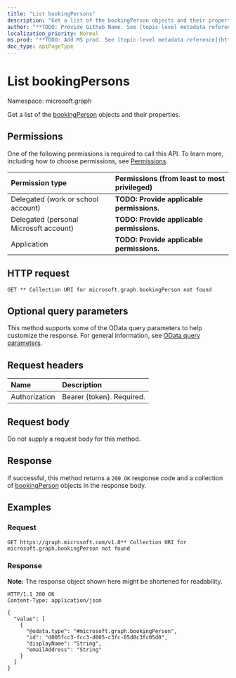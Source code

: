 ```yaml
---
title: "List bookingPersons"
description: "Get a list of the bookingPerson objects and their properties."
author: "**TODO: Provide Github Name. See [topic-level metadata reference](https://msgo.azurewebsites.net/add/document/guidelines/metadata.html#topic-level-metadata)**"
localization_priority: Normal
ms.prod: "**TODO: Add MS prod. See [topic-level metadata reference](https://msgo.azurewebsites.net/add/document/guidelines/metadata.html#topic-level-metadata)**"
doc_type: apiPageType
---
```


# List bookingPersons
Namespace: microsoft.graph



Get a list of the [bookingPerson](../resources/bookingperson.md) objects and their properties.

## Permissions
One of the following permissions is required to call this API. To learn more, including how to choose permissions, see [Permissions](/graph/permissions-reference).

|Permission type|Permissions (from least to most privileged)|
|:---|:---|
|Delegated (work or school account)|**TODO: Provide applicable permissions.**|
|Delegated (personal Microsoft account)|**TODO: Provide applicable permissions.**|
|Application|**TODO: Provide applicable permissions.**|

## HTTP request

<!-- {
  "blockType": "ignored"
}
-->
``` http
GET ** Collection URI for microsoft.graph.bookingPerson not found
```

## Optional query parameters
This method supports some of the OData query parameters to help customize the response. For general information, see [OData query parameters](/graph/query-parameters).

## Request headers
|Name|Description|
|:---|:---|
|Authorization|Bearer {token}. Required.|

## Request body
Do not supply a request body for this method.

## Response

If successful, this method returns a `200 OK` response code and a collection of [bookingPerson](../resources/bookingperson.md) objects in the response body.

## Examples

### Request
<!-- {
  "blockType": "request",
  "name": "list_bookingperson"
}
-->
``` http
GET https://graph.microsoft.com/v1.0** Collection URI for microsoft.graph.bookingPerson not found
```


### Response
**Note:** The response object shown here might be shortened for readability.
<!-- {
  "blockType": "response",
  "truncated": true,
  "@odata.type": "Collection(microsoft.graph.bookingPerson)"
}
-->
``` http
HTTP/1.1 200 OK
Content-Type: application/json

{
  "value": [
    {
      "@odata.type": "#microsoft.graph.bookingPerson",
      "id": "d005fcc3-fcc3-d005-c3fc-05d0c3fc05d0",
      "displayName": "String",
      "emailAddress": "String"
    }
  ]
}
```

